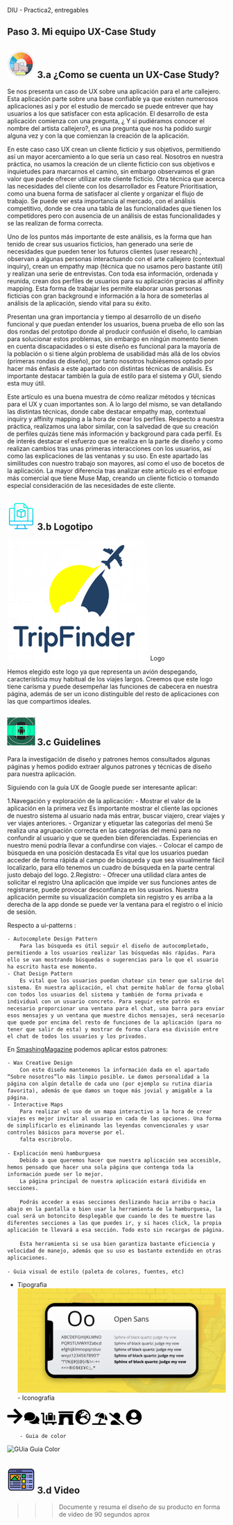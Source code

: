 DIU - Practica2, entregables
## Paso 3. Mi equipo UX-Case Study 


![Método UX](imgP3/moodboard.png) 3.a ¿Como se cuenta un UX-Case Study?
-----
Se nos presenta un caso de UX sobre una aplicación para el arte callejero. Esta aplicación parte sobre una base confiable ya que existen numerosos aplicaciones así y por el estudio de mercado se puede entrever que hay usuarios a los que satisfacer con esta aplicación. El desarrollo de esta aplicación comienza con una pregunta, ¿ Y si pudiéramos conocer el nombre del artista callejero?, es una pregunta que nos ha podido surgir alguna vez y con la que comienzan la creación de la aplicación.

En este caso caso UX crean un cliente ficticio y sus objetivos, permitiendo así un mayor acercamiento a lo que sería un caso real. Nosotros en nuestra práctica, no usamos la creación de un cliente ficticio con sus objetivos e inquietudes para marcarnos el camino, sin embargo observamos el gran valor que puede ofrecer utilizar este cliente ficticio. Otra técnica que acerca las necesidades del cliente con los desarrollador es Feature Prioritisation, como una buena forma de satisfacer al cliente y organizar el flujo de trabajo.
Se puede ver esta importancia al mercado, con el análisis competitivo, donde se crea una tabla de las funcionalidades que tienen los competidores pero con ausencia de un análisis de estas funcionalidades y se las realizan de forma correcta.

Uno de los puntos más importante de este análisis, es la forma que han tenido de crear sus usuarios ficticios, han generado una serie de necesidades que pueden tener los futuros clientes (user research) , observan a algunas personas interactuando con el arte callejero (contextual inquiry), crean un empathy map (técnica que no usamos pero bastante útil) y realizan una serie de entrevistas. Con toda esa información, ordenada y reunida, crean dos perfiles de usuarios para su aplicación gracias al affinity mapping. Esta forma de trabajar les permite elaborar unas personas ficticias con gran background e información a la hora de someterlas al análisis de la aplicación, siendo vital para su éxito.

Presentan una gran importancia y tiempo al desarrollo de un diseño funcional y que puedan entender los usuarios, buena prueba de ello son las dos rondas del prototipo donde al producir confusión el diseño, lo cambian para solucionar estos problemas, sin embargo en ningún momento tienen en cuenta discapacidades o si este diseño es funcional para la mayoría de la población o si tiene algún problema de usabilidad más allá de los obvios (primeras rondas de diseño), por tanto nosotros hubiésemos optado por hacer más énfasis a este apartado con distintas técnicas de análisis.
Es importante destacar también la guía de estilo para el sistema y GUI, siendo esta muy útil.

Este artículo es una buena muestra de cómo realizar métodos y técnicas para el UX y cuan importantes son. A lo largo del mismo, se van detallando las distintas técnicas, donde cabe destacar empathy map, contextual inquiry y affinity mapping a la hora de crear los perfiles. Respecto a nuestra práctica, realizamos una labor similar, con la salvedad de que su creación de perfiles quizás tiene más información y background para cada perfil. Es de interés destacar el esfuerzo que se realiza en la parte de diseño y como realizan cambios tras unas primeras interacciones con los usuarios, así como las explicaciones de las ventanas y su uso. En este apartado las similitudes con nuestro trabajo son mayores, así como el uso de bocetos de la aplicación. La mayor diferencia tras analizar este artículo es el enfoque más comercial que tiene Muse Map, creando un cliente ficticio o tomando especial consideración de las necesidades de este cliente.

![Método UX](imgP3/landing-page.png)  3.b Logotipo
----
![logo](imgP3/logoNuevo.png) Logo

Hemos elegido este logo ya que representa un avión despegando, característicia muy habitual de los viajes largos.
Creemos que este logo tiene carisma y puede desempeñar las funciones de cabecera en nuestra página, además de ser un icono distinguible del resto de aplicaciones con las que compartimos ideales.

![Método UX](imgP3/guidelines.png) 3.c Guidelines
----

Para la investigación de diseño y patrones hemos consultados algunas páginas y hemos podido extraer algunos patrones y técnicas de diseño para nuestra aplicación.

Siguiendo con la guía UX de Google puede ser interesante aplicar:

1.Navegación y exploración de la aplicación:
    - Mostrar el valor de la aplicación en la primera vez
        Es importante mostrar el cliente las opciones de nuestro sistema al usuario nada más entrar, buscar viajero, crear viajes y ver viajes anteriores.
    - Organizar y etiquetar las categorías del menú
        Se realiza una agrupación correcta en las categorías del menú para no confundir al usuario y que se queden bien diferenciadas. Experiencias en nuestro menú podría llevar a confundirse con viajes.
    - Colocar el campo de búsqueda en una posición destacada
        Es vital que los usuarios puedan acceder de forma rápida al campo de búsqueda y que sea visualmente fácil localizarlo, para ello tenemos un cuadro de búsqueda en la parte central justo debajo del logo.
2.Registro:
    - Ofrecer una utilidad clara antes de solicitar el registro
        Una aplicación que impide ver sus funciones antes de registrarse, puede provocar desconfianza en los usuarios. Nuestra aplicación permite su visualización completa sin registro y es arriba a la derecha de la app donde se puede ver la ventana para el registro o el inicio de sesión.

Respecto a ui-patterns :

    - Autocomplete Design Pattern
        Para las búsqueda es útil seguir el diseño de autocompletado, permitiendo a los usuarios realizar las búsquedas más rápidas. Para ello se van mostrando búsquedas o sugerencias para lo que el usuario ha escrito hasta ese momento.
    - Chat Design Pattern
        Es vital que los usuarios puedan chatear sin tener que salirse del sistema. En nuestra aplicación, el chat permite hablar de forma global con todos los usuarios del sistema y también de forma privada e individual con un usuario concreto. Para seguir este patrón es necesario proporcionar una ventana para el chat, una barra para enviar esos mensajes y un ventana que muestre dichos mensajes, será necesario que quede por encima del resto de funciones de la aplicación (para no tener que salir de esta) y mostrar de forma clara esa división entre el chat de todos los usuarios y los privados.

En [SmashingMagazine](https://www.smashingmagazine.com/2010/04/maps-in-modern-web-design/) podemos aplicar estos patrones:

    - Wax Creative Design
        Con este diseño mantenemos la información dada en el apartado “Sobre nosotros”lo más limpio posible. Le damos personalidad a la página con algún detalle de cada uno (por ejemplo su rutina diaria favorita), además de que damos un toque más jovial y amigable a la página.
    - Interactive Maps
        Para realizar el uso de un mapa interactivo a la hora de crear viajes es mejor invitar al usuario en cada de las opciones. Una forma de simplificarlo es eliminando las leyendas convencionales y usar controles básicos para moverse por el.
        falta escribrolo.

    - Explicación menú hamburguesa
        Debido a que queremos hacer que nuestra aplicación sea accesible, hemos pensado que hacer una sola página que contenga toda la información puede ser lo mejor.
        La página principal de nuestra aplicación estará dividida en secciones. 

        Podrás acceder a esas secciones deslizando hacia arriba o hacia abajo en la pantalla o bien usar la herramienta de la hamburguesa, la cual será un botoncito desplegable que cuando le des te muestre las diferentes secciones a las que puedes ir, y si haces click, la propia aplicación te llevará a esa sección. Todo esto sin recargas de página. 

        Esta herramienta si se usa bien garantiza bastante eficiencia y velocidad de manejo, además que su uso es bastante extendido en otras aplicaciones.
    
    - Guia visual de estilo (paleta de colores, fuentes, etc)                
                   
- Tipografia   
![Tipografia](imgP3/Tipografia.png)                       
        - Iconografía       
<img src="imgP3/arrow.png" width = "7%"/>
<img src="imgP3/chat.png" width = "7%"/>
<img src="imgP3/maleta.png" width = "7%"/>
<img src="imgP3/monumento.png" width = "7%"/>
<img src="imgP3/mundo.png" width = "7%"/>
<img src="imgP3/sombrilla.png" width = "7%"/>
<img src="imgP3/user_no.png" width = "7%"/>
<img src="imgP3/user.png" width = "7%"/>

        - Guia de color
![GUia](imgP3/guíaColor.png)  Guia Color

    
![Método UX](imgP3/mockup.png)  3.d Video
----

>>> Documente y resuma el diseño de su producto en forma de video de 90 segundos aprox